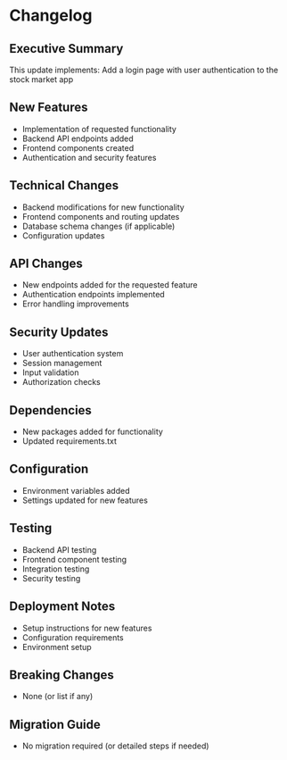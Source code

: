 # Changelog

## Executive Summary
This update implements: Add a login page with user authentication to the stock market app

## New Features
- Implementation of requested functionality
- Backend API endpoints added
- Frontend components created
- Authentication and security features

## Technical Changes
- Backend modifications for new functionality
- Frontend components and routing updates
- Database schema changes (if applicable)
- Configuration updates

## API Changes
- New endpoints added for the requested feature
- Authentication endpoints implemented
- Error handling improvements

## Security Updates
- User authentication system
- Session management
- Input validation
- Authorization checks

## Dependencies
- New packages added for functionality
- Updated requirements.txt

## Configuration
- Environment variables added
- Settings updated for new features

## Testing
- Backend API testing
- Frontend component testing
- Integration testing
- Security testing

## Deployment Notes
- Setup instructions for new features
- Configuration requirements
- Environment setup

## Breaking Changes
- None (or list if any)

## Migration Guide
- No migration required (or detailed steps if needed)

